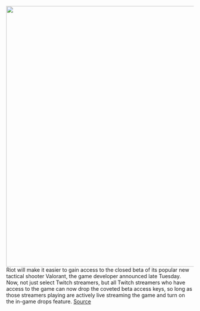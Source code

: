 <img src='https://cdn.vox-cdn.com/thumbor/rBYEFU3kgBZVE2FGj72oPaMRbXk=/0x0:5600x3150/1200x800/filters:focal(2264x499:3160x1395)/cdn.vox-cdn.com/uploads/chorus_image/image/66653777/LogoVersion_Beta_Key_Art_VALORANT.0.jpg' width='700px' /><br/>
Riot will make it easier to gain access to the closed beta of its popular new tactical shooter Valorant, the game developer announced late Tuesday. Now, not just select Twitch streamers, but all Twitch streamers who have access to the game can now drop the coveted beta access keys, so long as those streamers playing are actively live streaming the game and turn on the in-game drops feature.
<a href='https://www.theverge.com/2020/4/14/21221483/riot-valorant-beta-access-expanded-twitch-keys-server-capacity'> Source <a/>